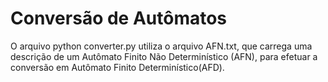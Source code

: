 # Conversão de Autômatos

O arquivo python converter.py utiliza o arquivo AFN.txt, que carrega uma descrição de um Autômato Finito Não Determinístico (AFN), para efetuar a conversão em Autômato Finito Determinístico(AFD). 
